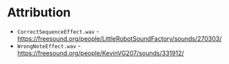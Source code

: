# Attribution

* `CorrectSequenceEffect.wav` - https://freesound.org/people/LittleRobotSoundFactory/sounds/270303/
* `WrongNoteEffect.wav` - https://freesound.org/people/KevinVG207/sounds/331912/